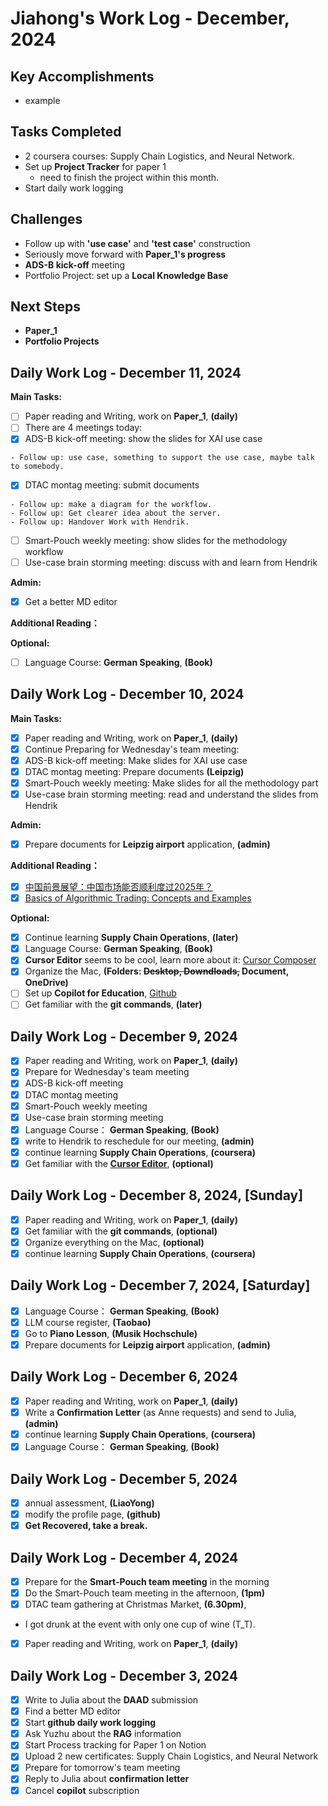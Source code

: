 # Jiahong's Work Log - December, 2024

## **Key Accomplishments**

* example

## **Tasks Completed**

* 2 coursera courses: Supply Chain Logistics, and Neural Network.
* Set up **Project Tracker** for paper 1
  - need to finish the project within this month.
* Start daily work logging

## **Challenges**

* Follow up with **'use case'** and **'test case'** construction
* Seriously move forward with **Paper_1's progress**
* **ADS-B kick-off** meeting
* Portfolio Project: set up a **Local Knowledge Base**

## **Next Steps**

* **Paper_1**
* **Portfolio Projects**

## Daily Work Log - December 11, 2024

**Main Tasks:**

- [ ]  Paper reading and Writing, work on **Paper_1**, **(daily)**
- [ ]  There are 4 meetings today:
  - [X]  ADS-B kick-off meeting: show the slides for XAI use case

    - Follow up: use case, something to support the use case, maybe talk to somebody.
  - [X]  DTAC montag meeting: submit documents

    - Follow up: make a diagram for the workflow.
    - Follow up: Get clearer idea about the server.
    - Follow up: Handover Work with Hendrik.
  - [ ]  Smart-Pouch weekly meeting: show slides for the methodology workflow
  - [ ]  Use-case brain storming meeting: discuss with and learn from Hendrik

**Admin:**

- [X]  Get a better MD editor

**Additional Reading：**

**Optional:**

- [ ]  Language Course: **German Speaking**, **(Book)**

## Daily Work Log - December 10, 2024

**Main Tasks:**

- [X]  Paper reading and Writing, work on **Paper_1**, **(daily)**
- [X]  Continue Preparing for Wednesday's team meeting:
  - [X]  ADS-B kick-off meeting: Make slides for XAI use case
  - [X]  DTAC montag meeting: Prepare documents **(Leipzig)**
  - [X]  Smart-Pouch weekly meeting: Make slides for all the methodology part
  - [X]  Use-case brain storming meeting: read and understand the slides from Hendrik

**Admin:**

- [X]  Prepare documents for **Leipzig airport** application, **(admin)**

**Additional Reading：**

- [X]  [中国前景展望：中国市场能否顺利度过2025年？](https://privatebank.jpmorgan.com/apac/cn/insights/markets-and-investing/china-outlook-can-china-make-it-in-2025)
- [X]  [Basics of Algorithmic Trading: Concepts and Examples](https://www.investopedia.com/articles/active-trading/101014/basics-algorithmic-trading-concepts-and-examples.asp)

**Optional:**

- [X]  Continue learning **Supply Chain Operations**, **(later)**
- [X]  Language Course: **German Speaking**, **(Book)**
- [X]  **Cursor Editor** seems to be cool, learn more about it: [Cursor Composer](https://www.youtube.com/watch?v=nV053fD3mJI)
- [X]  Organize the Mac, **(Folders: ~~Desktop, Downdloads,~~ Document, OneDrive)**
- [ ]  Set up **Copilot for Education**, [Github](https://docs.github.com/en/copilot/managing-copilot/managing-copilot-as-an-individual-subscriber/managing-your-copilot-subscription/getting-free-access-to-copilot-as-a-student-teacher-or-maintainer)
- [ ]  Get familiar with the **git commands**, **(later)**

## Daily Work Log - December 9, 2024

- [X]  Paper reading and Writing, work on **Paper_1**, **(daily)**
- [X]  Prepare for Wednesday's team meeting
  - [X]  ADS-B kick-off meeting
  - [X]  DTAC montag meeting
  - [X]  Smart-Pouch weekly meeting
  - [X]  Use-case brain storming meeting
- [X]  Language Course： **German Speaking**, **(Book)**
- [X]  write to Hendrik to reschedule for our meeting, **(admin)**
- [X]  continue learning **Supply Chain Operations**, **(coursera)**
- [X]  Get familiar with the **[Cursor Editor](https://www.youtube.com/watch?v=ocMOZpuAMw4&t=29s)**, **(optional)**

## Daily Work Log - December 8, 2024, **[Sunday]**

- [X]  Paper reading and Writing, work on **Paper_1**, **(daily)**
- [X]  Get familiar with the **git commands**, **(optional)**
- [X]  Organize everything on the Mac, **(optional)**
- [X]  continue learning **Supply Chain Operations**, **(coursera)**

## Daily Work Log - December 7, 2024, **[Saturday]**

- [X]  Language Course： **German Speaking**, **(Book)**
- [X]  LLM course register, **(Taobao)**
- [X]  Go to **Piano Lesson**, **(Musik Hochschule)**
- [X]  Prepare documents for **Leipzig airport** application, **(admin)**

## Daily Work Log - December 6, 2024

- [X]  Paper reading and Writing, work on **Paper_1**, **(daily)**
- [X]  Write a **Confirmation Letter** (as Anne requests) and send to Julia, **(admin)**
- [X]  continue learning **Supply Chain Operations**, **(coursera)**
- [X]  Language Course： **German Speaking**, **(Book)**

## Daily Work Log - December 5, 2024

- [X]  annual assessment, **(LiaoYong)**
- [X]  modify the profile page, **(github)**
- [X]  **Get Recovered, take a break.**

## Daily Work Log - December 4, 2024

- [X]  Prepare for the **Smart-Pouch team meeting** in the morning
- [X]  Do the Smart-Pouch team meeting in the afternoon, **(1pm)**
- [X]  DTAC team gathering at Christmas Market, **(6.30pm)**,
  - I got drunk at the event with only one cup of wine (T_T).
- [X]  Paper reading and Writing, work on **Paper_1**, **(daily)**

## Daily Work Log - December 3, 2024

- [X]  Write to Julia about the **DAAD** submission
- [X]  Find a better MD editor
- [X]  Start **github daily work logging**
- [X]  Ask Yuzhu about the **RAG** information
- [X]  Start Process tracking for Paper 1 on Notion
- [X]  Upload 2 new certificates: Supply Chain Logistics, and Neural Network
- [X]  Prepare for tomorrow's team meeting
- [X]  Reply to Julia about **confirmation letter**
- [X]  Cancel **copilot** subscription
